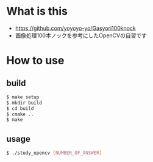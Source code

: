 # What is this
- https://github.com/yoyoyo-yo/Gasyori100knock
- 画像処理100本ノックを参考にしたOpenCVの自習です

# How to use

## build

```sh
$ make setup
$ mkdir build
$ cd build
$ cmake ..
$ make
```

## usage

```sh
$ ./study_opencv [NUMBER_OF_ANSWER]
```

<!-- end of file {{{1
vim:ft=markdown:et:nowrap:fdm=marker
-->
